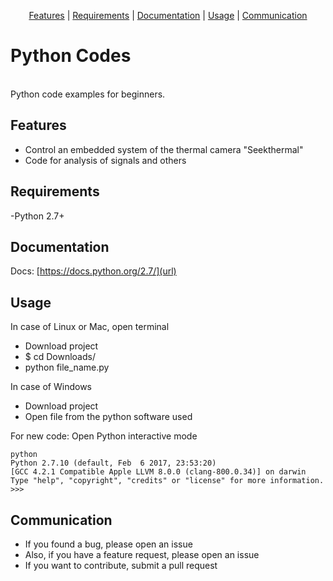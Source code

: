 <p align="center">
<a href="#features">Features</a> |
<a href="#requirements">Requirements</a> |
<a href="#documentation">Documentation</a> |
<a href="#usage">Usage</a> |
<a href="#communication">Communication</a>
</p>

# Python Codes
<br />
Python code examples for beginners.


## Features

- Control an embedded system of the thermal camera "Seekthermal" 
- Code for analysis of signals and others

## Requirements
-Python 2.7+

## Documentation

Docs:
[https://docs.python.org/2.7/](url)

## Usage

In case of Linux or Mac, open terminal
- Download project
- $ cd Downloads/
- python file_name.py

In case of Windows
- Download project
- Open file from the python software used

For new code: Open Python interactive mode
```console
python
Python 2.7.10 (default, Feb  6 2017, 23:53:20) 
[GCC 4.2.1 Compatible Apple LLVM 8.0.0 (clang-800.0.34)] on darwin
Type "help", "copyright", "credits" or "license" for more information.
>>> 
``` 


## Communication
- If you found a bug, please open an issue
- Also, if you have a feature request, please open an issue
- If you want to contribute, submit a pull request


